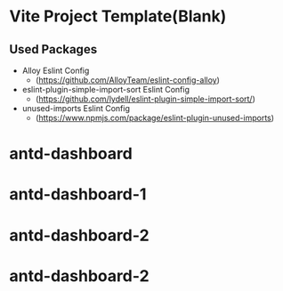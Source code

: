 # Vite Project Template(Blank)

## Used Packages

- Alloy Eslint Config
  - (https://github.com/AlloyTeam/eslint-config-alloy)
- eslint-plugin-simple-import-sort Eslint Config
  - (https://github.com/lydell/eslint-plugin-simple-import-sort/)
- unused-imports Eslint Config
  - (https://www.npmjs.com/package/eslint-plugin-unused-imports)
# antd-dashboard
# antd-dashboard-1
# antd-dashboard-2
# antd-dashboard-2
